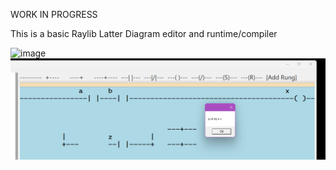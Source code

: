 WORK IN PROGRESS

This is a basic Raylib Latter Diagram editor and runtime/compiler 


![image](https://github.com/user-attachments/assets/e4501c55-14dc-4faf-8d1d-1cbfe883a690)
![screenshot](./Screenshot%202024-02-22%20061911.png)
